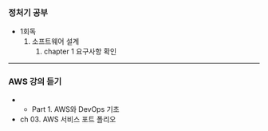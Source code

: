 ### 정처기 공부

- 1회독
    1. 소프트웨어 설계
        1. chapter 1 요구사항 확인 

---

### AWS 강의 듣기

- - Part 1. AWS와 DevOps 기초
- ch 03. AWS 서비스 포트 폴리오